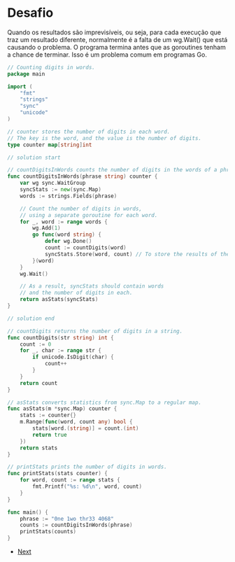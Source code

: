 # Desafio

Quando os resultados são imprevisíveis, ou seja, para cada execução que traz um resultado diferente, normalmente é a falta de um wg.Wait() que está causando o problema.  O programa termina antes que as goroutines tenham a chance de terminar.  Isso é um problema comum em programas Go.

```go
// Counting digits in words.
package main

import (
	"fmt"
	"strings"
	"sync"
	"unicode"
)

// counter stores the number of digits in each word.
// The key is the word, and the value is the number of digits.
type counter map[string]int

// solution start

// countDigitsInWords counts the number of digits in the words of a phrase.
func countDigitsInWords(phrase string) counter {
	var wg sync.WaitGroup
	syncStats := new(sync.Map)
	words := strings.Fields(phrase)

	// Count the number of digits in words,
	// using a separate goroutine for each word.
	for _, word := range words {
		wg.Add(1)
		go func(word string) {
			defer wg.Done()
			count := countDigits(word)
			syncStats.Store(word, count) // To store the results of the count
		}(word)
	}
	wg.Wait()

	// As a result, syncStats should contain words
	// and the number of digits in each.
	return asStats(syncStats)
}

// solution end

// countDigits returns the number of digits in a string.
func countDigits(str string) int {
	count := 0
	for _, char := range str {
		if unicode.IsDigit(char) {
			count++
		}
	}
	return count
}

// asStats converts statistics from sync.Map to a regular map.
func asStats(m *sync.Map) counter {
	stats := counter{}
	m.Range(func(word, count any) bool {
		stats[word.(string)] = count.(int)
		return true
	})
	return stats
}

// printStats prints the number of digits in words.
func printStats(stats counter) {
	for word, count := range stats {
		fmt.Printf("%s: %d\n", word, count)
	}
}

func main() {
	phrase := "0ne 1wo thr33 4068"
	counts := countDigitsInWords(phrase)
	printStats(counts)
}
```

- [Next](part5.md)